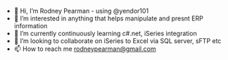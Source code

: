 - 👋 Hi, I’m Rodney Pearman - using @yendor101
- 👀 I’m interested in anything that helps manipulate and presnt ERP information 
- 🌱 I’m currently continuously learning c#.net, iSeries integration
- 💞️ I’m looking to collaborate on iSeries to Excel via SQL server, sFTP etc
- 📫 How to reach me rodneypearman@gmail.com

<!---
yendor101/yendor101 is a ✨ special ✨ repository because its `README.md` (this file) appears on your GitHub profile.
You can click the Preview link to take a look at your changes.
--->
